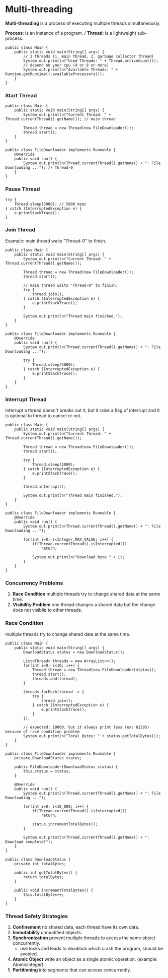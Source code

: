 # Multi-threading
**Multi-threading** is a process of executing multiple threads simultaneously.

**Process**: is an instance of a program. / **Thread**: is a lightweight sub-process.

    public class Main {
        public static void main(String[] args) {
            // 2 threads (1. main thread, 2. garbage collector thread)
            System.out.println("Used Threads: " + Thread.activeCount());
            // depend on your cpu (4 or 8 or more)
            System.out.println("Available Threads: " + Runtime.getRuntime().availableProcessors());
        }
    }
    
### Start Thread
    public class Main {
        public static void main(String[] args) {
            System.out.println("Current Thread: " + Thread.currentThread().getName()); // main thread

            Thread thread = new Thread(new FileDownloader());
            thread.start();
        }
    }

    public class FileDownloader implements Runnable {
        @Override
        public void run() {
            System.out.println(Thread.currentThread().getName() + ": File Downloading ..."); // Thread-0
        }
    }    

### Pause Thread
    try {
        Thread.sleep(5000); // 5000 msec
    } catch (InterruptedException e) {
        e.printStackTrace();
    }
    
### Join Thread
Example: main thread waits "Thread-0" to finish.

    public class Main {
        public static void main(String[] args) {
            System.out.println("Current Thread: " + Thread.currentThread().getName());
            
            Thread thread = new Thread(new FileDownloader());
            thread.start();

            // main thread waits "Thread-0" to finish.
            try {
                thread.join();
            } catch (InterruptedException e) {
                e.printStackTrace();
            }

            System.out.println("Thread main finished.");
        }
    }

    public class FileDownloader implements Runnable {
        @Override
        public void run() {
            System.out.println(Thread.currentThread().getName() + ": File Downloading ...");

            try {
                Thread.sleep(5000);
            } catch (InterruptedException e) {
                e.printStackTrace();
            }
        }
    }

### Interrupt Thread
Interrupt a thread doesn't breaks out it, but it raise a flag of interrupt and it is optional to thread to cancel or not.

    public class Main {
        public static void main(String[] args) {
            System.out.println("Current Thread: " + Thread.currentThread().getName());

            Thread thread = new Thread(new FileDownloader());
            thread.start();

            try {
                Thread.sleep(1000);
            } catch (InterruptedException e) {
                e.printStackTrace();
            }

            thread.interrupt();

            System.out.println("Thread main finished.");
        }
    }

    public class FileDownloader implements Runnable {
        @Override
        public void run() {
            System.out.println(Thread.currentThread().getName() + ": File Downloading ...");

            for(int i=0; i<Integer.MAX_VALUE; i++) {
                if(Thread.currentThread().isInterrupted())
                    return;

                System.out.println("Download byte " + i);
            }
        }
    }

### Concurrency Problems
1. **Race Condition** multiple threads try to change shared data at the same time.
2. **Visibility Problem** one thread changes a shared data but the change does not visibile to other threads.

### Race Condition
multiple threads try to change shared data at the same time.

    public class Main {
        public static void main(String[] args) {
            DownloadStatus status = new DownloadStatus();

            List<Thread> threads = new ArrayList<>();
            for(int i=0; i<10; i++) {
                Thread thread = new Thread(new FileDownloader(status));
                thread.start();
                threads.add(thread);
            }

            threads.forEach(thread -> {
                try {
                    thread.join();
                } catch (InterruptedException e) {
                    e.printStackTrace();
                }
            });

            // expected: 10000, but it always print less (ex: 81395) because of race condition problem
            System.out.println("Total Bytes: " + status.getTotalBytes());
        }
    }

    public class FileDownloader implements Runnable {
        private DownloadStatus status;

        public FileDownloader(DownloadStatus status) {
            this.status = status;
        }

        @Override
        public void run() {
            System.out.println(Thread.currentThread().getName() + ": File Downloading ...");

            for(int i=0; i<10_000; i++) {
                if(Thread.currentThread().isInterrupted())
                    return;

                status.incrementTotalBytes();
            }

            System.out.println(Thread.currentThread().getName() + ": Download complete!");
        }
    }

    public class DownloadStatus {
        private int totalBytes;

        public int getTotalBytes() {
            return totalBytes;
        }

        public void incrementTotalBytes() {
            this.totalBytes++;
        }
    }
    
### Thread Safety Strategies

1. **Confinement** no shared data, each thread have its own data.
2. **Immutability** unmodified objects.
3. **Synchronization** prevent multiple threads to access the same object concurrently. 
    * use locks and leads to deadlock which crash the program, should be avoided.
4. **Atomic Object** write an object as a single atomic operation. (example: AtomicInteger)
5. **Partitioning** into segments that can access concurrently. 


